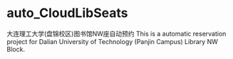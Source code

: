 # auto_CloudLibSeats
大连理工大学(盘锦校区)图书馆NW座自动预约
This is a automatic reservation project for Dalian University of Technology (Panjin Campus) Library NW Block.

